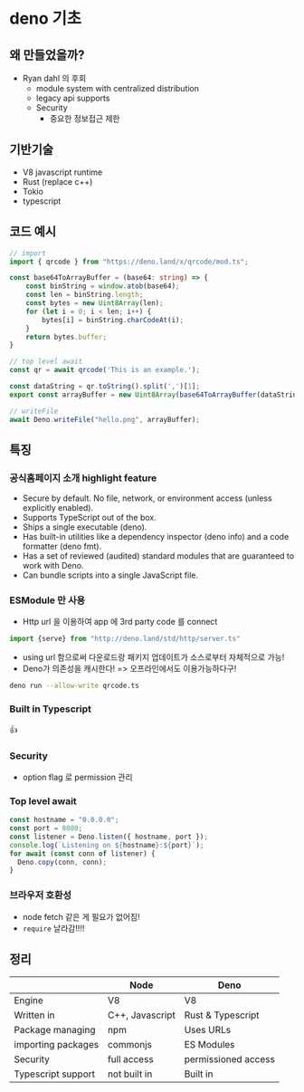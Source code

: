 # deno 기초

## 왜 만들었을까?

- Ryan dahl 의 후회
  - module system with centralized distribution
  - legacy api supports
  - Security
    - 중요한 정보접근 제한

## 기반기술

- V8 javascript runtime
- Rust (replace c++)
- Tokio
- typescript

## 코드 예시

```ts
// import
import { qrcode } from "https://deno.land/x/qrcode/mod.ts";

const base64ToArrayBuffer = (base64: string) => {
    const binString = window.atob(base64);
    const len = binString.length;
    const bytes = new Uint8Array(len);
    for (let i = 0; i < len; i++) {
        bytes[i] = binString.charCodeAt(i);
    }
    return bytes.buffer;
}

// top level await
const qr = await qrcode('This is an example.');

const dataString = qr.toString().split(',')[1];
export const arrayBuffer = new Uint8Array(base64ToArrayBuffer(dataString));

// writeFile
await Deno.writeFile("hello.png", arrayBuffer);
```

## 특징

### 공식홈페이지 소개 highlight feature

- Secure by default. No file, network, or environment access (unless explicitly enabled).
- Supports TypeScript out of the box.
- Ships a single executable (deno).
- Has built-in utilities like a dependency inspector (deno info) and a code
  formatter (deno fmt).
- Has a set of reviewed (audited) standard modules that are guaranteed
  to work with Deno.
- Can bundle scripts into a single JavaScript file.

### ESModule 만 사용

- Http url 을 이용하여 app 에 3rd party code 를 connect

```ts
import {serve} from "http://deno.land/std/http/server.ts"
```

- using url 함으로써 다운로드랑 패키지 업데이트가 소스로부터 자체적으로 가능!
- Deno가 의존성을 캐시한다! => 오프라인에서도 이용가능하다구!

```zsh
deno run --allow-write qrcode.ts
```

### Built in Typescript

:+1:​

### Security

- option flag 로 permission 관리

### Top level await

```ts
const hostname = "0.0.0.0";
const port = 8080;
const listener = Deno.listen({ hostname, port });
console.log(`Listening on ${hostname}:${port}`);
for await (const conn of listener) {
  Deno.copy(conn, conn);
}
```

### 브라우저 호환성

- node fetch 같은 게 필요가 없어짐!
- `require` 날라감!!!!

## 정리

|                    | Node            | Deno                |
| ------------------ | --------------- | ------------------- |
| Engine             | V8              | V8                  |
| Written in         | C++, Javascript | Rust & Typescript   |
| Package managing   | npm             | Uses URLs           |
| importing packages | commonjs        | ES Modules          |
| Security           | full access     | permissioned access |
| Typescript support | not built in    | Built in            |
